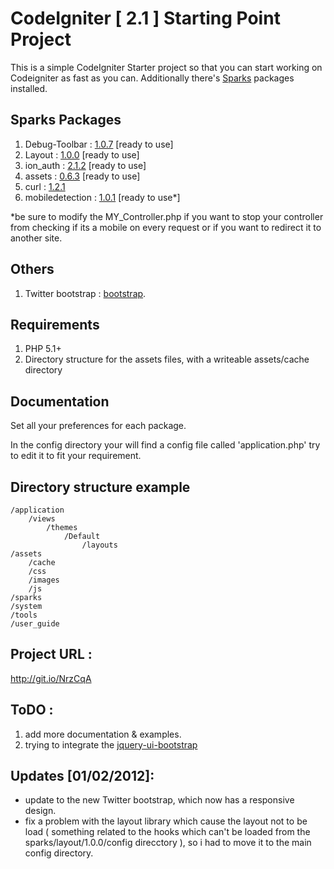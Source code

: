 # CodeIgniter [ 2.1 ] Starting Point Project

This is a simple CodeIgniter Starter project so that you can start working on Codeigniter as fast as you can.
Additionally there's <a href="http://getsparks.org">Sparks</a> packages installed.

## Sparks Packages

1. Debug-Toolbar : <a href="http://getsparks.org/packages/Debug-Toolbar/versions/HEAD/show">1.0.7</a> [ready to use]
2. Layout : <a href="http://getsparks.org/packages/layout/versions/HEAD/show">1.0.0</a> [ready to use]
3. ion_auth : <a href="http://getsparks.org/packages/ion_auth/versions/HEAD/show">2.1.2</a> [ready to use]
4. assets : <a href="http://getsparks.org/packages/assets/versions/HEAD/show">0.6.3</a> [ready to use]
5. curl : <a href="http://getsparks.org/packages/curl/versions/HEAD/show">1.2.1</a>
6. mobiledetection : <a href="http://getsparks.org/packages/mobiledetection/versions/HEAD/show">1.0.1</a> [ready to use*]

*be sure to modify the MY_Controller.php if you want to stop your controller from checking if its a mobile on every request or if you want to redirect it to another site.

## Others
1. Twitter bootstrap : <a href="http://twitter.github.com/bootstrap/">bootstrap</a>.

## Requirements

1. PHP 5.1+
2. Directory structure for the assets files, with a writeable assets/cache directory

## Documentation

Set all your preferences for each package.

In the config directory your will find a config file called 'application.php' try to edit it to fit your requirement.

## Directory structure example

	/application
		/views
            /themes
            	/Default
                	/layouts
	/assets
		/cache
		/css
		/images
		/js
	/sparks
	/system
	/tools
	/user_guide


## Project URL : 
http://git.io/NrzCqA

## ToDO :
1. add more documentation & examples.
2. trying to integrate the <a href="http://s.zah.me/AFy8LM">jquery-ui-bootstrap</a>

## Updates [01/02/2012]:
* update to the new Twitter bootstrap, which now has a responsive design.
* fix a problem with the layout library which cause the layout not to be load ( something related to the hooks which can't be loaded from the sparks/layout/1.0.0/config direcctory ), so i had to move it to the main config directory.
